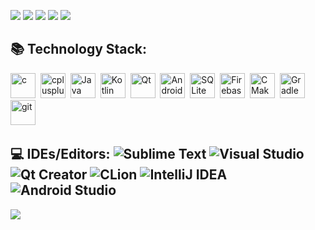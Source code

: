 <!-- 
```kotlin
val v43d3rm4k4r = developer {
    about {
        name = "Daniil Kupriyanov"
    }
    links {
        telegram = "@vdrmkr"
    }
}
```-->

![](https://github-profile-summary-cards.vercel.app/api/cards/profile-details?username=v43d3rm4k4r&theme=monokai)
![](https://github-profile-summary-cards.vercel.app/api/cards/most-commit-language?username=v43d3rm4k4r&theme=monokai)
![](https://github-profile-summary-cards.vercel.app/api/cards/repos-per-language?username=v43d3rm4k4r&theme=monokai)
![](https://github-profile-summary-cards.vercel.app/api/cards/stats?username=v43d3rm4k4r&theme=monokai)
![](https://github-profile-summary-cards.vercel.app/api/cards/productive-time?username=v43d3rm4k4r&theme=monokai&utcOffset=3)

## 📚 Technology Stack:
<div>
  <img src="https://github.com/devicons/devicon/blob/master/icons/c/c-original.svg" title="C" alt="c" width="40" height="40"/>&nbsp;
  <img src="https://github.com/devicons/devicon/blob/master/icons/cplusplus/cplusplus-original.svg" title="C++" alt="cplusplus" width="40" height="40"/>&nbsp;
  <img src="https://github.com/devicons/devicon/blob/master/icons/java/java-original-wordmark.svg" title="Java" alt="Java" width="40" height="40"/>&nbsp;
  <img src="https://github.com/devicons/devicon/blob/master/icons/kotlin/kotlin-original.svg" title="Kotlin" alt="Kotlin" width="40" height="40"/>&nbsp;
  <img src="https://github.com/devicons/devicon/blob/master/icons/qt/qt-original.svg" title="Qt" alt="Qt" width="40" height="40"/>&nbsp;
  <img src="https://github.com/devicons/devicon/blob/master/icons/android/android-original.svg" title="Android" alt="Android" width="40" height="40"/>&nbsp;
  <img src="https://github.com/devicons/devicon/blob/master/icons/sqlite/sqlite-original.svg" title="SQLite" alt="SQLite" width="40" height="40"/>&nbsp;
  <img src="https://github.com/devicons/devicon/blob/master/icons/firebase/firebase-plain.svg" title="Firebase" alt="Firebase" width="40" height="40"/>&nbsp;
  <img src="https://github.com/devicons/devicon/blob/master/icons/cmake/cmake-original.svg" title="CMake" alt="CMake" width="40" height="40"/>&nbsp;
  <img src="https://github.com/devicons/devicon/blob/master/icons/gradle/gradle-plain.svg" title="Gradle" alt="Gradle" width="40" height="40"/>&nbsp;
  <img src="https://github.com/devicons/devicon/blob/master/icons/git/git-original.svg" title="git" alt="git" width="40" height="40"/>&nbsp;
</div>
<!-- ![C](https://img.shields.io/badge/C-%23575757.svg?style=Flat&logo=c&logoColor=white) ![C++](https://img.shields.io/badge/C++-%2300599C.svg?style=Flat&logo=c%2B%2B&logoColor=white) ![Java](https://img.shields.io/badge/Java-%23ED8B00.svg?style=Flat&logo=openjdk&logoColor=white) ![Kotlin](https://img.shields.io/badge/Kotlin-%237F52FF.svg?style=Flat&logo=kotlin&logoColor=white) -->

<!--## 📚 Frameworks: ![Qt](https://img.shields.io/badge/Qt-%2361AB17.svg?style=Flat&logo=Qt&logoColor=white) -->

## 💻 IDEs/Editors: ![Sublime Text](https://img.shields.io/badge/Sublime_Text-%23575757.svg?style=Flat&logo=sublime-text&logoColor=important) ![Visual Studio](https://img.shields.io/badge/Visual%20Studio-5C2D91.svg?style=Flat&logo=visual-studio&logoColor=white) ![Qt Creator](https://img.shields.io/badge/Qt%20Creator-%2361AB17.svg?style=Flat&logo=Qt&logoColor=white) ![CLion](https://img.shields.io/badge/CLion-black?style=Flat&logo=clion&logoColor=white) ![IntelliJ IDEA](https://img.shields.io/badge/IntelliJ_IDEA-000000.svg?style=Flat&logo=intellij-idea&logoColor=white) ![Android Studio](https://img.shields.io/badge/Android%20Studio-3DDC84.svg?style=Flat&logo=android-studio&logoColor=white)

<!-- ## 🥅 Other: ![CMake](https://img.shields.io/badge/CMake-%23008FBA.svg?style=Flat&logo=cmake&logoColor=white) ![Gradle](https://img.shields.io/badge/Gradle-02303A.svg?style=Flat&logo=Gradle&logoColor=white) ![SQLite](https://img.shields.io/badge/SQLite-%2307405e.svg?style=Flat&logo=sqlite&logoColor=white) -->

![](https://komarev.com/ghpvc/?username=v43d3rm4k4r)
